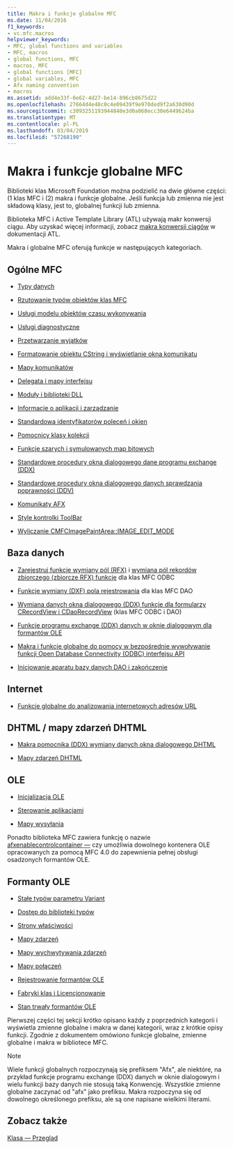```yaml
---
title: Makra i funkcje globalne MFC
ms.date: 11/04/2016
f1_keywords:
- vc.mfc.macros
helpviewer_keywords:
- MFC, global functions and variables
- MFC, macros
- global functions, MFC
- macros, MFC
- global functions [MFC]
- global variables, MFC
- Afx naming convention
- macros
ms.assetid: add4e33f-0e62-4d27-be14-896cb8675d22
ms.openlocfilehash: 27664d4e48c0c4e09439f9e970ded9f2a630d90d
ms.sourcegitcommit: c3093251193944840e3d0a068ecc30e6449624ba
ms.translationtype: MT
ms.contentlocale: pl-PL
ms.lasthandoff: 03/04/2019
ms.locfileid: "57268190"
---
```

# <a name="mfc-macros-and-globals"></a>Makra i funkcje globalne MFC

Biblioteki klas Microsoft Foundation można podzielić na dwie główne części: (1 klas MFC i (2) makra i funkcje globalne. Jeśli funkcja lub zmienna nie jest składową klasy, jest to, globalnej funkcji lub zmienna.

Biblioteka MFC i Active Template Library (ATL) używają makr konwersji ciągu. Aby uzyskać więcej informacji, zobacz [makra konwersji ciągów](../../atl/reference/string-conversion-macros.md) w dokumentacji ATL.

Makra i globalne MFC oferują funkcje w następujących kategoriach.

## <a name="general-mfc"></a>Ogólne MFC

- [Typy danych](data-types-mfc.md)

- [Rzutowanie typów obiektów klas MFC](type-casting-of-mfc-class-objects.md)

- [Usługi modelu obiektów czasu wykonywania](run-time-object-model-services.md)

- [Usługi diagnostyczne](diagnostic-services.md)

- [Przetwarzanie wyjątków](exception-processing.md)

- [Formatowanie obiektu CString i wyświetlanie okna komunikatu](cstring-formatting-and-message-box-display.md)

- [Mapy komunikatów](message-map-macros-mfc.md)

- [Delegata i mapy interfejsu](delegate-and-interface-maps.md)

- [Moduły i biblioteki DLL](extension-dll-macros.md)

- [Informacje o aplikacji i zarządzanie](application-information-and-management.md)

- [Standardowa identyfikatorów poleceń i okien](standard-command-and-window-ids.md)

- [Pomocnicy klasy kolekcji](collection-class-helpers.md)

- [Funkcje szarych i symulowanych map bitowych](gray-and-dithered-bitmap-functions.md)

- [Standardowe procedury okna dialogowego dane programu exchange (DDX)](standard-dialog-data-exchange-routines.md)

- [Standardowe procedury okna dialogowego danych sprawdzania poprawności (DDV)](standard-dialog-data-validation-routines.md)

- [Komunikaty AFX](afx-messages.md)

- [Style kontrolki ToolBar](toolbar-control-styles.md)

- [Wyliczanie CMFCImagePaintArea::IMAGE_EDIT_MODE](cmfcimagepaintarea-image-edit-mode-enumeration.md)

## <a name="database"></a>Baza danych

- [Zarejestruj funkcje wymiany pól (RFX)](record-field-exchange-functions.md) i [wymiana pól rekordów zbiorczego (zbiorcze RFX) funkcje](record-field-exchange-functions.md) dla klas MFC ODBC

- [Funkcje wymiany (DXF) pola rejestrowania](record-field-exchange-functions.md) dla klas MFC DAO

- [Wymiana danych okna dialogowego (DDX) funkcje dla formularzy CRecordView i CDaoRecordView](dialog-data-exchange-functions-for-crecordview-and-cdaorecordview.md) (klas MFC ODBC i DAO)

- [Funkcje programu exchange (DDX) danych w oknie dialogowym dla formantów OLE](dialog-data-exchange-functions-for-ole-controls.md)

- [Makra i funkcje globalne do pomocy w bezpośrednie wywoływanie funkcji Open Database Connectivity (ODBC) interfejsu API](database-macros-and-globals.md)

- [Inicjowanie aparatu bazy danych DAO i zakończenie](dao-database-engine-initialization-and-termination.md)

## <a name="internet"></a>Internet

- [Funkcje globalne do analizowania internetowych adresów URL](internet-url-parsing-globals.md)

## <a name="dhtml--dhtml-event-maps"></a>DHTML / mapy zdarzeń DHTML

- [Makra pomocnika (DDX) wymiany danych okna dialogowego DHTML](ddx-dhtml-helper-macros.md)

- [Mapy zdarzeń DHTML](dhtml-event-maps.md)

## <a name="ole"></a>OLE

- [Inicjalizacja OLE](ole-initialization.md)

- [Sterowanie aplikacjami](application-control.md)

- [Mapy wysyłania](dispatch-maps.md)

Ponadto biblioteka MFC zawiera funkcję o nazwie [afxenablecontrolcontainer —](ole-initialization.md#afxenablecontrolcontainer) czy umożliwia dowolnego kontenera OLE opracowanych za pomocą MFC 4.0 do zapewnienia pełnej obsługi osadzonych formantów OLE.

## <a name="ole-controls"></a>Formanty OLE

- [Stałe typów parametru Variant](variant-parameter-type-constants.md)

- [Dostęp do biblioteki typów](type-library-access.md)

- [Strony właściwości](property-pages-mfc.md)

- [Mapy zdarzeń](event-maps.md)

- [Mapy wychwytywania zdarzeń](event-sink-maps.md)

- [Mapy połączeń](connection-maps.md)

- [Rejestrowanie formantów OLE](registering-ole-controls.md)

- [Fabryki klas i Licencjonowanie](class-factories-and-licensing.md)

- [Stan trwały formantów OLE](persistence-of-ole-controls.md)

Pierwszej części tej sekcji krótko opisano każdy z poprzednich kategorii i wyświetla zmienne globalne i makra w danej kategorii, wraz z krótkie opisy funkcji. Zgodnie z dokumentem omówiono funkcje globalne, zmienne globalne i makra w bibliotece MFC.

> [!NOTE]
>  Wiele funkcji globalnych rozpoczynają się prefiksem "Afx", ale niektóre, na przykład funkcje programu exchange (DDX) danych w oknie dialogowym i wielu funkcji bazy danych nie stosują taką Konwencję. Wszystkie zmienne globalne zaczynać od "afx" jako prefiksu. Makra rozpoczyna się od dowolnego określonego prefiksu, ale są one napisane wielkimi literami.

## <a name="see-also"></a>Zobacz także

[Klasa — Przegląd](../../mfc/class-library-overview.md)
